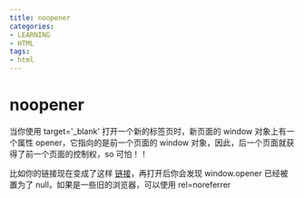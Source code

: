 ```yaml
---
title: noopener
categories: 
- LEARNING
- HTML
tags:
- html
---
```


# noopener

当你使用 target='_blank' 打开一个新的标签页时，新页面的 window 对象上有一个属性 opener，它指向的是前一个页面的 window 对象，因此，后一个页面就获得了前一个页面的控制权，so 可怕！！


比如你的链接现在变成了这样 <a href='/index' rel=noopener>链接<a/>，再打开后你会发现 window.opener 已经被置为了 null，如果是一些旧的浏览器，可以使用 rel=noreferrer